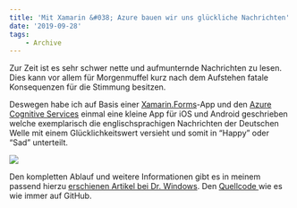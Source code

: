 ```yaml
---
title: 'Mit Xamarin &#038; Azure bauen wir uns glückliche Nachrichten'
date: '2019-09-28'
tags:
    - Archive
---
```


Zur Zeit ist es sehr schwer nette und aufmunternde Nachrichten zu lesen. Dies kann vor allem für Morgenmuffel kurz nach dem Aufstehen fatale Konsequenzen für die Stimmung besitzen.

Deswegen habe ich auf Basis einer [Xamarin.Forms](https://docs.microsoft.com/en-us/xamarin/xamarin-forms/)-App und den [Azure Cognitive Services](https://azure.microsoft.com/en-us/services/cognitive-services/) einmal eine kleine App für iOS und Android geschrieben welche exemplarisch die englischsprachigen Nachrichten der Deutschen Welle mit einem Glücklichkeitswert versieht und somit in “Happy” oder “Sad” unterteilt.

![](assets/tscholze-happy-news-screens.jpg)

Den kompletten Ablauf und weitere Informationen gibt es in meinem passend hierzu [erschienen Artikel bei Dr. Windows](https://www.drwindows.de/news/wir-bauen-uns-glueckliche-nachrichten-mit-xamarin-und-azure). Den [Quellcode ](https://github.com/tscholze/xamarin-cognitive-services-news-app)wie es wie immer auf GitHub.